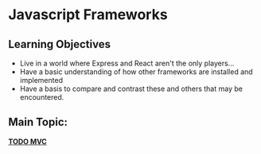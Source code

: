 # Javascript Frameworks

## Learning Objectives

* Live in a world where Express and React aren't the only players...
* Have a basic understanding of how other frameworks are installed and implemented
* Have a basis to compare and contrast these and others that may be encountered.

## Main Topic:
**[TODO MVC](http://todomvc.com/)**

